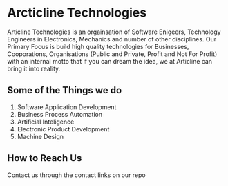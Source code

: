 # Arcticline Technologies
Articline Technologies is an orgainsation of Software Enigeers, Technology Engineers in Electronics, Mechanics and number of other disciplines. Our Primary Focus is build high quality technologies for Businesses, Cooporations, Organisations (Public and Private, Profit and Not For Profit) with an internal motto that if you can dream the idea, we at Articline can bring it into reality.

## Some of the Things we do
1. Software Application Development
2. Business Process Automation
3. Artificial Inteligence
4. Electronic Product Development
5. Machine Design

## How to Reach Us
Contact us through the contact links on our repo
